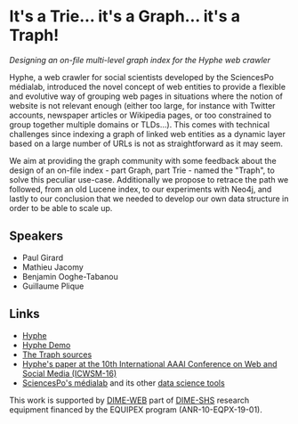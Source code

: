 # It's a Trie... it's a Graph... it's a Traph!

*Designing an on-file multi-level graph index for the Hyphe web crawler*

Hyphe, a web crawler for social scientists developed by the SciencesPo médialab, introduced the novel concept of web entities to provide a flexible and evolutive way of grouping web pages in situations where the notion of website is not relevant enough (either too large, for instance with Twitter accounts, newspaper articles or Wikipedia pages, or too constrained to group together multiple domains or TLDs...). This comes with technical challenges since indexing a graph of linked web entities as a dynamic layer based on a large number of URLs is not as straightforward as it may seem.

We aim at providing the graph community with some feedback about the design of an on-file index - part Graph, part Trie - named the "Traph", to solve this peculiar use-case. Additionally we propose to retrace the path we followed, from an old Lucene index, to our experiments with Neo4j, and lastly to our conclusion that we needed to develop our own data structure in order to be able to scale up.

## Speakers

* Paul Girard
* Mathieu Jacomy
* Benjamin Ooghe-Tabanou
* Guillaume Plique

## Links

* [Hyphe](http://hyphe.medialab.sciences-po.fr)
* [Hyphe Demo](http://hyphe.medialab.sciences-po.fr/demo/)
* [The Traph sources](https://github.com/medialab/hyphe-traph)
* [Hyphe's paper at the 10th International AAAI Conference on Web and Social Media (ICWSM-16)](https://www.aaai.org/ocs/index.php/ICWSM/ICWSM16/paper/download/13051/12797)
* [SciencesPo's médialab](http://www.medialab.sciences-po.fr/) and its other [data science tools](tools.medialab.sciences-po.fr)

This work is supported by [DIME-WEB](http://dimeweb.dime-shs.sciences-po.fr/) part of [DIME-SHS](http://www.sciencespo.fr/dime-shs/) research equipment financed by the EQUIPEX program (ANR-10-EQPX-19-01).
